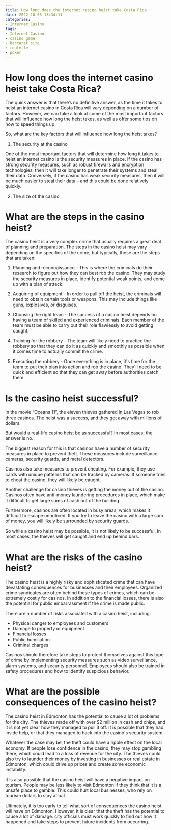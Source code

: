```yaml
---
title: How long does the internet casino heist take Costa Rica
date: 2022-10-05 13:34:11
categories:
- Internet Casino
tags:
- Internet Casino
- casino game
- baccarat site
- roulette
- poker
---
```



#  How long does the internet casino heist take Costa Rica?

The quick answer is that there’s no definitive answer, as the time it takes to heist an internet casino in Costa Rica will vary depending on a number of factors. However, we can take a look at some of the most important factors that will influence how long the heist takes, as well as offer some tips on how to speed things up.

 So, what are the key factors that will influence how long the heist takes?

1. The security at the casino

One of the most important factors that will determine how long it takes to heist an internet casino is the security measures in place. If the casino has strong security measures, such as robust firewalls and encryption technologies, then it will take longer to penetrate their systems and steal their data. Conversely, if the casino has weak security measures, then it will be much easier to steal their data – and this could be done relatively quickly.

2. The size of the casino


#  What are the steps in the casino heist?

The casino heist is a very complex crime that usually requires a great deal of planning and preparation. The steps in the casino heist may vary depending on the specifics of the crime, but typically, these are the steps that are taken:

1. Planning and reconnaissance - This is where the criminals do their research to figure out how they can best rob the casino. They may study the security measures in place, identify potential weak points, and come up with a plan of attack.

2. Acquiring of equipment - In order to pull off the heist, the criminals will need to obtain certain tools or weapons. This may include things like guns, explosives, or disguises.

3. Choosing the right team - The success of a casino heist depends on having a team of skilled and experienced criminals. Each member of the team must be able to carry out their role flawlessly to avoid getting caught.

4. Training for the robbery - The team will likely need to practice the robbery so that they can do it as quickly and smoothly as possible when it comes time to actually commit the crime.

5. Executing the robbery - Once everything is in place, it's time for the team to put their plan into action and rob the casino! They'll need to be quick and efficient so that they can get away before authorities catch them.

#  Is the casino heist successful?

In the movie “Oceans 11”, the eleven thieves gathered in Las Vegas to rob three casinos. The heist was a success, and they got away with millions of dollars.

But would a real-life casino heist be as successful? In most cases, the answer is no.

The biggest reason for this is that casinos have a number of security measures in place to prevent theft. These measures include surveillance cameras, security guards, and metal detectors.

Casinos also take measures to prevent cheating. For example, they use cards with unique patterns that can be tracked by cameras. If someone tries to cheat the casino, they will likely be caught.

Another challenge for casino thieves is getting the money out of the casino. Casinos often have anti-money laundering procedures in place, which make it difficult to get large sums of cash out of the building.

Furthermore, casinos are often located in busy areas, which makes it difficult to escape unnoticed. If you try to leave the casino with a large sum of money, you will likely be surrounded by security guards.

So while a casino heist may be possible, it is not likely to be successful. In most cases, the thieves will get caught and end up behind bars.

#  What are the risks of the casino heist?

The casino heist is a highly risky and sophisticated crime that can have devastating consequences for businesses and their employees. Organized crime syndicates are often behind these types of crimes, which can be extremely costly for casinos. In addition to the financial losses, there is also the potential for public embarrassment if the crime is made public.

There are a number of risks associated with a casino heist, including:

* Physical danger to employees and customers
 * Damage to property or equipment
 * Financial losses
 * Public humiliation
 * Criminal charges

Casinos should therefore take steps to protect themselves against this type of crime by implementing security measures such as video surveillance, alarm systems, and security personnel. Employees should also be trained in safety procedures and how to identify suspicious behavior.

#  What are the possible consequences of the casino heist?

The casino heist in Edmonton has the potential to cause a lot of problems for the city. The thieves made off with over $2 million in cash and chips, and it is not yet clear how they managed to pull it off. It is possible that they had inside help, or that they managed to hack into the casino's security system.

Whatever the case may be, the theft could have a ripple effect on the local economy. If people lose confidence in the casino, they may stop gambling there, which could lead to a loss of revenue for the city. The thieves could also try to launder their money by investing in businesses or real estate in Edmonton, which could drive up prices and create some economic instability.

It is also possible that the casino heist will have a negative impact on tourism. People may be less likely to visit Edmonton if they think that it is a unsafe place to gamble. This could hurt local businesses, who rely on tourism dollars to stay afloat.

Ultimately, it is too early to tell what sort of consequences the casino heist will have on Edmonton. However, it is clear that the theft has the potential to cause a lot of damage. city officials must work quickly to find out how it happened and take steps to prevent future incidents from occurring.